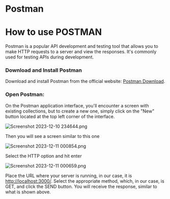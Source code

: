 # Postman

# How to use POSTMAN

Postman is a popular API development and testing tool that allows you to make HTTP requests to a server and view the responses. It's commonly used for testing APIs during development.

### Download and Install Postman

Download and install Postman from the official website: [Postman Download](https://www.postman.com/downloads/).

### Open Postman:

On the Postman application interface, you'll encounter a screen with existing collections, but to create a new one, simply click on the "New" button located at the top left corner of the interface.

![Screenshot 2023-12-10 234644.png](Postman%206aa1acd65e524bcc817cdd88e6834d6d/Screenshot_2023-12-10_234644.png)

Then you will see a screen similar to this one

![Screenshot 2023-12-11 000854.png](Postman%206aa1acd65e524bcc817cdd88e6834d6d/Screenshot_2023-12-11_000854.png)

Select the HTTP option and hit enter

![Screenshot 2023-12-11 000659.png](Postman%206aa1acd65e524bcc817cdd88e6834d6d/Screenshot_2023-12-11_000659.png)

Place the URL where your server is running, in our case, it is [http://localhost:3000/](http://localhost:3000/). Select the appropriate method, which, in our case, is GET, and click the SEND button. You will receive the response, similar to what is shown above.